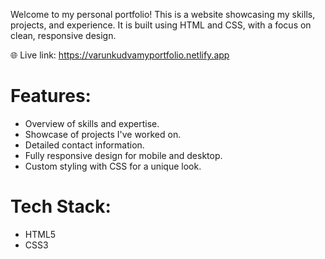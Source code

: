 Welcome to my personal portfolio! This is a website showcasing my skills, projects, and experience. It is built using HTML and CSS, with a focus on clean, responsive design.

🌐 Live link: https://varunkudvamyportfolio.netlify.app

# Features:
 + Overview of skills and expertise.
 + Showcase of projects I've worked on.
 + Detailed contact information.
 + Fully responsive design for mobile and desktop.
 + Custom styling with CSS for a unique look.

# Tech Stack:
 + HTML5
 + CSS3
